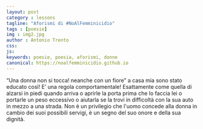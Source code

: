 ```yaml
---
layout: post
category : lessons
tagline: "Aforismi di #NoAlFemminicidio"
tags : [poesie]
img : img2.jpg
author : Antonio Trento
css: 
js: 
keywords: poesie, poesia, aforismi, donne
canonical: https://noalfemminicidio.github.io
---
```

“Una donna non si tocca! neanche con un fiore” a casa mia sono stato educato così! E’ una regola comportamentale! Esattamente come quella di alzarsi in piedi quando arriva o aprirle la porta prima che lo faccia lei o portarle un peso eccessivo o aiutarla se la trovi in difficoltà con la sua auto in mezzo a una strada. Non è un privilegio che l'uomo concede alla donna in cambio dei suoi possibili servigi, è un segno del suo onore e della sua dignità.
